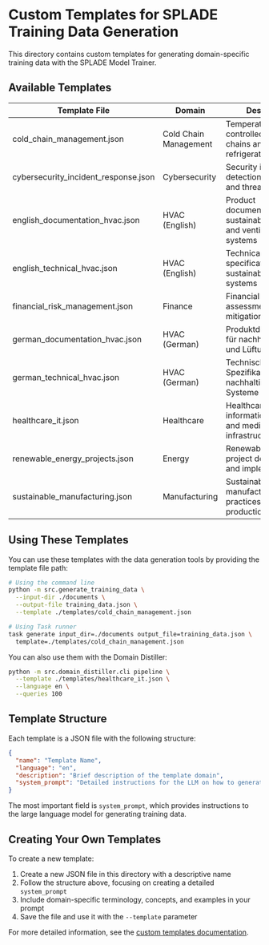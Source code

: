 # Custom Templates for SPLADE Training Data Generation

This directory contains custom templates for generating domain-specific training data with the SPLADE Model Trainer.

## Available Templates

| Template File | Domain | Description |
|---------------|--------|-------------|
| cold_chain_management.json | Cold Chain Management | Temperature-controlled supply chains and refrigerated transport |
| cybersecurity_incident_response.json | Cybersecurity | Security incident detection, response, and threat mitigation |
| english_documentation_hvac.json | HVAC (English) | Product documentation for sustainable heating and ventilation systems |
| english_technical_hvac.json | HVAC (English) | Technical specifications for sustainable HVAC systems |
| financial_risk_management.json | Finance | Financial risk assessment and mitigation strategies |
| german_documentation_hvac.json | HVAC (German) | Produktdokumentation für nachhaltige Heiz- und Lüftungssysteme |
| german_technical_hvac.json | HVAC (German) | Technische Spezifikationen für nachhaltige HLK-Systeme |
| healthcare_it.json | Healthcare | Healthcare information systems and medical IT infrastructure |
| renewable_energy_projects.json | Energy | Renewable energy project development and implementation |
| sustainable_manufacturing.json | Manufacturing | Sustainable manufacturing practices and green production |

## Using These Templates

You can use these templates with the data generation tools by providing the template file path:

```bash
# Using the command line
python -m src.generate_training_data \
  --input-dir ./documents \
  --output-file training_data.json \
  --template ./templates/cold_chain_management.json

# Using Task runner
task generate input_dir=./documents output_file=training_data.json \
  template=./templates/cold_chain_management.json
```

You can also use them with the Domain Distiller:

```bash
python -m src.domain_distiller.cli pipeline \
  --template ./templates/healthcare_it.json \
  --language en \
  --queries 100
```

## Template Structure

Each template is a JSON file with the following structure:

```json
{
  "name": "Template Name",
  "language": "en",
  "description": "Brief description of the template domain",
  "system_prompt": "Detailed instructions for the LLM on how to generate data..."
}
```

The most important field is `system_prompt`, which provides instructions to the large language model for generating training data.

## Creating Your Own Templates

To create a new template:

1. Create a new JSON file in this directory with a descriptive name
2. Follow the structure above, focusing on creating a detailed `system_prompt`
3. Include domain-specific terminology, concepts, and examples in your prompt
4. Save the file and use it with the `--template` parameter

For more detailed information, see the [custom templates documentation](../docs/custom_templates.md).

